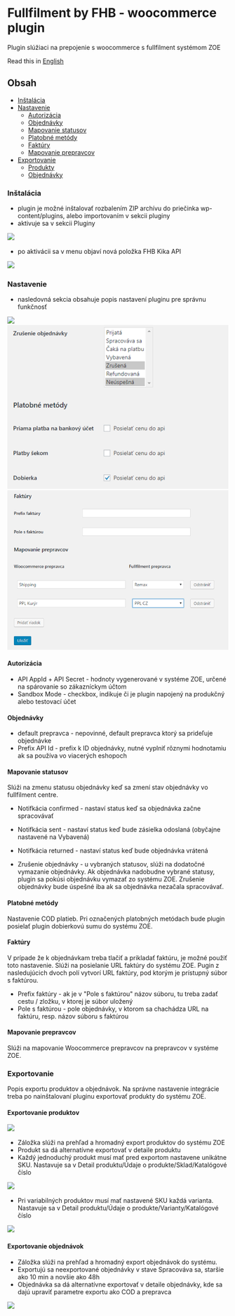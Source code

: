 # Fullfilment by FHB - woocommerce plugin
Plugin slúžiaci na prepojenie s woocommerce s fullfilment systémom ZOE

Read this in [English](readme.md)

## Obsah
  - [Inštalácia](#inštalácia)
  - [Nastavenie](#nastavenie)
  	- [Autorizácia](#autorizácia)
  	- [Objednávky](#objednávky)
  	- [Mapovanie statusov](#mapovanie-statusov)
  	- [Platobné metódy](#platobné-metódy)
  	- [Faktúry](#faktúry)
  	- [Mapovanie prepravcov](#mapovanie-prepravcov)
  - [Exportovanie](#exportovanie)
    - [Produkty](#exportovanie-produktov)
    - [Objednávky](#exportovanie-objednávok)


### Inštalácia
- plugin je možné inštalovať rozbalením ZIP archívu do priečinka wp-content/plugins, alebo importovaním v sekcii pluginy
- aktivuje sa v sekcii Pluginy

![](images/plugin.png)

- po aktivácii sa v menu objaví nová položka FHB Kika API

![](images/menu.png)

### Nastavenie
 - nasledovná sekcia obsahuje popis nastavení pluginu pre správnu funkčnosť

![](images/setting.png)
![](images/setting2.png)
![](images/setting3.png)

#### Autorizácia
- API AppId + API Secret - hodnoty vygenerované v systéme ZOE, určené na spárovanie so zákazníckym účtom
- Sandbox Mode - checkbox, indikuje či je plugin napojený na produkčný alebo testovací účet 

#### Objednávky
- default prepravca - nepovinné, default prepravca ktorý sa prideľuje objednávke
- Prefix API Id - prefix k ID objednávky, nutné vyplniť rôznymi hodnotamiu ak sa používa vo viacerých eshopoch

#### Mapovanie statusov
Slúži na zmenu statusu objednávky keď sa zmení stav objednávky vo fullfilment centre.

- Notifkácia confirmed - nastaví status keď sa objednávka začne spracovávať
- Notifkácia sent - nastaví status keď bude zásielka odoslaná (obyčajne nastavené na Vybavená)
- Notifkácia returned - nastaví status keď bude objednávka vrátená

- Zrušenie objednávky - u vybraných statusov, slúži na dodatočné vymazanie objednávky. Ak objednávka nadobudne vybrané statusy, plugin sa pokúsi objednávku vymazať zo systému ZOE. Zrušenie objednávky bude úspešné iba ak sa objednávka nezačala spracovávať.

#### Platobné metódy
Nastavenie COD platieb. Pri označených platobných metódach bude plugin posielať plugin dobierkovú sumu do systému ZOE.

#### Faktúry
V prípade že k objednávkam treba tlačiť a prikladať faktúru, je možné použiť toto nastavenie. Slúži na posielanie URL faktúry do systému ZOE.
Pugin z nasledujúcich dvoch polí vytvorí URL faktúry, pod ktorým je prístupný súbor s faktúrou.
- Prefix faktúry - ak je v "Pole s faktúrou" názov súboru, tu treba zadať cestu / zložku, v ktorej je súbor uložený
- Pole s faktúrou - pole objednávky, v ktorom sa chachádza URL na faktúru, resp. názov súboru s faktúrou

#### Mapovanie prepravcov
Slúži na mapovanie Woocommerce prepravcov na prepravcov v systéme ZOE.


### Exportovanie
Popis exportu produktov a objednávok.
Na správne nastavenie integrácie treba po nainštalovaní pluginu exportovať produkty do systému ZOE.

#### Exportovanie produktov

![](images/product.png)

- Záložka slúži na prehľad a hromadný export produktov do systému ZOE
- Produkt sa dá alternatívne exportovať v detaile produktu
- Každý jednoduchý produkt musí mať pred exportom nastavene unikátne SKU. Nastavuje sa v Detail produktu/Údaje o produkte/Sklad/Katalógové číslo

![](images/simple.png)

- Pri variabilných produktov musí mať nastavené SKU každá varianta. Nastavuje sa v Detail produktu/Údaje o produkte/Varianty/Katalógové číslo

![](images/variable.png)

#### Exportovanie objednávok

- Záložka slúži na prehľad a hromadný export objednávok do systému.
- Exportujú sa neexportované objednávky v stave Spracováva sa, staršie ako 10 min a novšie ako 48h
- Objednávka sa dá alternatívne exportovať v detaile objednávky, kde sa dajú upraviť parametre exportu ako COD a prepravca

![](images/order.png)